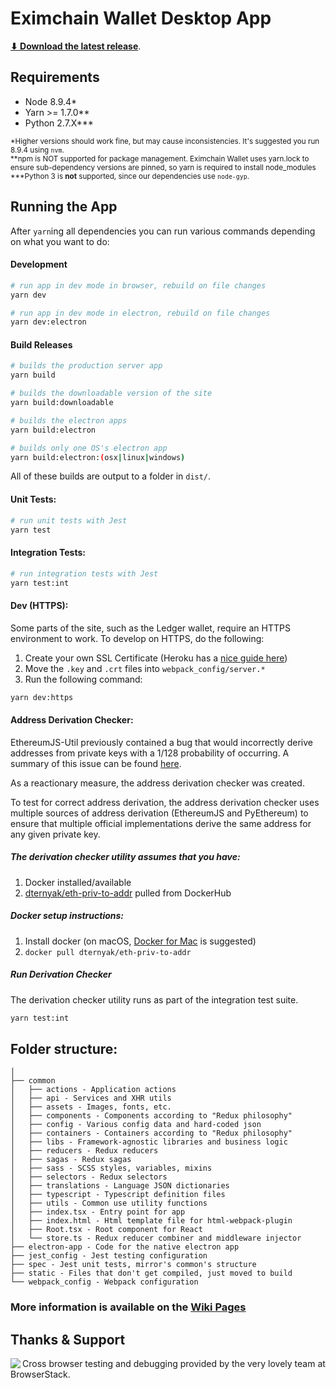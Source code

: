 # Eximchain Wallet Desktop App

[**⬇︎ Download the latest release**](https://github.com/Eximchain/EximchainWallet/releases).

## Requirements

* Node 8.9.4\*
* Yarn >= 1.7.0\*\*
* Python 2.7.X\*\*\*

<sub>\*Higher versions should work fine, but may cause inconsistencies. It's suggested you run 8.9.4 using `nvm`.</sub>
<br/>
<sub>**npm is NOT supported for package management. Eximchain Wallet uses yarn.lock to ensure sub-dependency versions are pinned, so yarn is required to install node_modules</sub>
<br/>
<sub>\***Python 3 is **not** supported, since our dependencies use `node-gyp`.</sub>

## Running the App

After `yarn`ing all dependencies you can run various commands depending on what you want to do:

#### Development

```bash
# run app in dev mode in browser, rebuild on file changes
yarn dev
```

```bash
# run app in dev mode in electron, rebuild on file changes
yarn dev:electron
```

#### Build Releases

```bash
# builds the production server app
yarn build
```

```bash
# builds the downloadable version of the site
yarn build:downloadable
```

```bash
# builds the electron apps
yarn build:electron

# builds only one OS's electron app
yarn build:electron:(osx|linux|windows)
```

All of these builds are output to a folder in `dist/`.

#### Unit Tests:

```bash
# run unit tests with Jest
yarn test
```

#### Integration Tests:

```bash
# run integration tests with Jest
yarn test:int
```

#### Dev (HTTPS):

Some parts of the site, such as the Ledger wallet, require an HTTPS environment to work. To develop on HTTPS, do the following:

1.  Create your own SSL Certificate (Heroku has a [nice guide here](https://devcenter.heroku.com/articles/ssl-certificate-self))
2.  Move the `.key` and `.crt` files into `webpack_config/server.*`
3.  Run the following command:

```bash
yarn dev:https
```

#### Address Derivation Checker:

EthereumJS-Util previously contained a bug that would incorrectly derive addresses from private keys with a 1/128 probability of occurring. A summary of this issue can be found [here](https://www.reddit.com/r/ethereum/comments/48rt6n/using_myetherwalletcom_just_burned_me_for/d0m4c6l/).

As a reactionary measure, the address derivation checker was created.

To test for correct address derivation, the address derivation checker uses multiple sources of address derivation (EthereumJS and PyEthereum) to ensure that multiple official implementations derive the same address for any given private key.

##### The derivation checker utility assumes that you have:

1.  Docker installed/available
2.  [dternyak/eth-priv-to-addr](https://hub.docker.com/r/dternyak/eth-priv-to-addr/) pulled from DockerHub

##### Docker setup instructions:

1.  Install docker (on macOS, [Docker for Mac](https://docs.docker.com/docker-for-mac/) is suggested)
2.  `docker pull dternyak/eth-priv-to-addr`

##### Run Derivation Checker

The derivation checker utility runs as part of the integration test suite.

```bash
yarn test:int
```

## Folder structure:

```
│
├── common
│   ├── actions - Application actions
│   ├── api - Services and XHR utils
│   ├── assets - Images, fonts, etc.
│   ├── components - Components according to "Redux philosophy"
│   ├── config - Various config data and hard-coded json
│   ├── containers - Containers according to "Redux philosophy"
│   ├── libs - Framework-agnostic libraries and business logic
│   ├── reducers - Redux reducers
│   ├── sagas - Redux sagas
│   ├── sass - SCSS styles, variables, mixins
│   ├── selectors - Redux selectors
│   ├── translations - Language JSON dictionaries
│   ├── typescript - Typescript definition files
│   ├── utils - Common use utility functions
│   ├── index.tsx - Entry point for app
│   ├── index.html - Html template file for html-webpack-plugin
│   ├── Root.tsx - Root component for React
│   └── store.ts - Redux reducer combiner and middleware injector
├── electron-app - Code for the native electron app
├── jest_config - Jest testing configuration
├── spec - Jest unit tests, mirror's common's structure
├── static - Files that don't get compiled, just moved to build
└── webpack_config - Webpack configuration
```

### More information is available on the [Wiki Pages](https://support.eximchain.com)

## Thanks & Support

<a href="https://browserstack.com/">
<img src="https://i.imgur.com/Rib9y9E.png" align="left" />
</a>

Cross browser testing and debugging provided by the very lovely team at BrowserStack.
